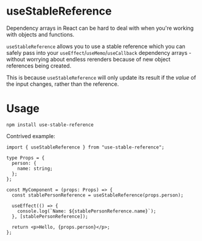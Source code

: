 # useStableReference

Dependency arrays in React can be hard to deal with when you're working with objects and functions.

`useStableReference` allows you to use a stable reference which you can safely pass into your `useEffect`/`useMemo`/`useCallback` dependency arrays - without worrying about endless rerenders because of new object references being created.

This is because `useStableReference` will only update its result if the _value_ of the input changes, rather than the reference.

# Usage

`npm install use-stable-reference`

Contrived example:

```tsx
import { useStableReference } from "use-stable-reference";

type Props = {
  person: {
    name: string;
  };
};

const MyComponent = (props: Props) => {
  const stablePersonReference = useStableReference(props.person);

  useEffect(() => {
    console.log(`Name: ${stablePersonReference.name}`);
  }, [stablePersonReference]);

  return <p>Hello, {props.person}</p>;
};
```
